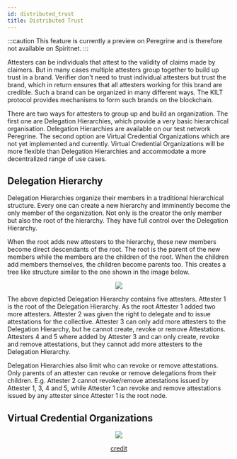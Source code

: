 ```yaml
---
id: distributed_trust
title: Distributed Trust
---
```


:::caution
This feature is currently a preview on Peregrine and is therefore not available on Spiritnet.
:::

Attesters can be individuals that attest to the validity of claims made by claimers.
But in many cases multiple attesters group together to build up trust in a brand.
Verifier don't need to trust individual attesters but trust the brand, which in return ensures that all attesters working for this brand are credible.
Such a brand can be organized in many different ways.
The KILT protocol provides mechanisms to form such brands on the blockchain.

There are two ways for attesters to group up and build an organization.
The first one are Delegation Hierarchies, which provide a very basic hierarchical organisation.
Delegation Hierarchies are available on our test network Peregrine.
The second option are Virtual Credential Organizations which are not yet implemented and currently.
Virtual Credential Organizations will be more flexible than Delegation Hierarchies and accommodate a more decentralized range of use cases.

## Delegation Hierarchy

Delegation Hierarchies organize their members in a traditional hierarchical structure.
Every one can create a new hierarchy and imminently become the only member of the organization.
Not only is the creator the only member but also the root of the hierarchy.
They have full control over the Delegation Hierarchy.

When the root adds new attesters to the hierarchy, these new members become direct descendants of the root.
The root is the parent of the new members while the members are the children of the root.
When the children add members themselves, the children become parents too.
This creates a tree like structure similar to the one shown in the image below.

<center>

![](/img/concepts/distributed_trust/delegation-hierarchies.svg)

</center>

The above depicted Delegation Hierarchy contains five attesters.
Attester 1 is the root of the Delegation Hierarchy.
As the root Attester 1 added two more attesters.
Attester 2 was given the right to delegate and to issue attestations for the collective.
Attester 3 can only add more attesters to the Delegation Hierarchy, but he cannot create, revoke or remove Attestations.
Attesters 4 and 5 where added by Attester 3 and can only create, revoke and remove attestations, but they cannot add more attesters to the Delegation Hierarchy.

Delegation Hierarchies also limit who can revoke or remove attestations.
Only parents of an attester can revoke or remove delegations from their children.
E.g. Attester 2 cannot revoke/remove attestations issued by Attester 1, 3, 4 and 5, while Attester 1 can revoke and remove attestations issued by any attester since Attester 1 is the root node.

## Virtual Credential Organizations

<center>

![](/img/concepts/distributed_trust/coming-soon.png)

[credit](https://freepngimg.com/png/11420-coming-soon-png-file)

</center>

